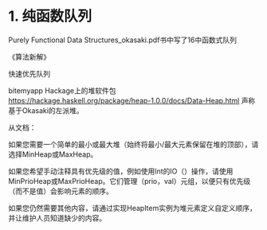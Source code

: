 # 1. 纯函数队列

Purely Functional Data Structures_okasaki.pdf书中写了16中函数式队列

《算法新解》


快速优先队列

bitemyapp
Hackage上的堆软件包 https://hackage.haskell.org/package/heap-1.0.0/docs/Data-Heap.html 声称基于Okasaki的左派堆。

从文档：

如果您需要一个简单的最小或最大堆（始终将最小/最大元素保留在堆的顶部），请选择MinHeap或MaxHeap。

如果您希望手动注释具有优先级的值，例如使用Int的IO（）操作，请使用MinPrioHeap或MaxPrioHeap。它们管理（prio，val）元组，以便只有优先级（而不是值）会影响元素的顺序。

如果您仍然需要其他内容，请通过实现HeapItem实例为堆元素定义自定义顺序，并让维护人员知道缺少的内容。

















